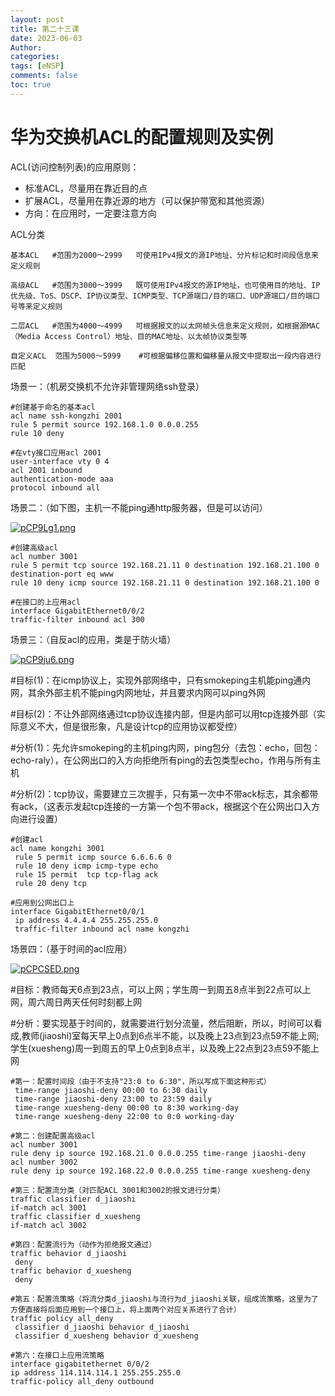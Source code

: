 ```yaml
---
layout: post
title: 第二十三课
date: 2023-06-03
Author: 
categories: 
tags: [eNSP]
comments: false
toc: true
---
```


# 华为交换机ACL的配置规则及实例

ACL(访问控制列表)的应用原则：

- 标准ACL，尽量用在靠近目的点
- 扩展ACL，尽量用在靠近源的地方（可以保护带宽和其他资源）
- 方向：在应用时，一定要注意方向

ACL分类
```shell
基本ACL	#范围为2000～2999	可使用IPv4报文的源IP地址、分片标记和时间段信息来定义规则
 
高级ACL	#范围为3000～3999	既可使用IPv4报文的源IP地址，也可使用目的地址、IP优先级、ToS、DSCP、IP协议类型、ICMP类型、TCP源端口/目的端口、UDP源端口/目的端口号等来定义规则
 
二层ACL	#范围为4000～4999	可根据报文的以太网帧头信息来定义规则，如根据源MAC（Media Access Control）地址、目的MAC地址、以太帧协议类型等
 
自定义ACL	范围为5000～5999	#可根据偏移位置和偏移量从报文中提取出一段内容进行匹配
```

场景一：（机房交换机不允许非管理网络ssh登录）

```shell
#创建基于命名的基本acl
acl name ssh-kongzhi 2001
rule 5 permit source 192.168.1.0 0.0.0.255
rule 10 deny
 
#在vty接口应用acl 2001
user-interface vty 0 4
acl 2001 inbound
authentication-mode aaa
protocol inbound all
```

场景二：（如下图，主机一不能ping通http服务器，但是可以访问）

[![pCP9Lg1.png](https://s1.ax1x.com/2023/06/05/pCP9Lg1.png)](https://imgse.com/i/pCP9Lg1)

```shell
#创建高级acl
acl number 3001
rule 5 permit tcp source 192.168.21.11 0 destination 192.168.21.100 0 destination-port eq www
rule 10 deny icmp source 192.168.21.11 0 destination 192.168.21.100 0
 
#在接口的上应用acl
interface GigabitEthernet0/0/2
traffic-filter inbound acl 300
```

场景三：（自反acl的应用，类是于防火墙）

[![pCP9ju6.png](https://s1.ax1x.com/2023/06/05/pCP9ju6.png)](https://imgse.com/i/pCP9ju6)

#目标(1)：在icmp协议上，实现外部网络中，只有smokeping主机能ping通内网，其余外部主机不能ping内网地址，并且要求内网可以ping外网
	
#目标(2)：不让外部网络通过tcp协议连接内部，但是内部可以用tcp连接外部（实际意义不大，但是很形象，凡是设计tcp的应用协议都受控）

#分析(1)：先允许smokeping的主机ping内网，ping包分（去包：echo，回包：echo-raly），在公网出口的入方向拒绝所有ping的去包类型echo，作用与所有主机

#分析(2)：tcp协议，需要建立三次握手，只有第一次中不带ack标志，其余都带有ack，（这表示发起tcp连接的一方第一个包不带ack，根据这个在公网出口入方向进行设置）

```shell
#创建acl
acl name kongzhi 3001  
 rule 5 permit icmp source 6.6.6.6 0 
 rule 10 deny icmp icmp-type echo
 rule 15 permit  tcp tcp-flag ack
 rule 20 deny tcp
 
#应用到公网出口上
interface GigabitEthernet0/0/1
 ip address 4.4.4.4 255.255.255.0 
 traffic-filter inbound acl name kongzhi
 ```
 
 场景四：（基于时间的acl应用）
 
 [![pCPCSED.png](https://s1.ax1x.com/2023/06/05/pCPCSED.png)](https://imgse.com/i/pCPCSED)
 
#目标：教师每天6点到23点，可以上网；学生周一到周五8点半到22点可以上网，周六周日两天任何时刻都上网

#分析：要实现基于时间的，就需要进行划分流量，然后阻断，所以，时间可以看成,教师(jiaoshi)室每天早上0点到6点半不能，以及晚上23点到23点59不能上网;学生(xuesheng)周一到周五的早上0点到8点半，以及晚上22点到23点59不能上网
 
```shell
#第一：配置时间段（由于不支持"23:0 to 6:30"，所以写成下面这种形式）
 time-range jiaoshi-deny 00:00 to 6:30 daily
 time-range jiaoshi-deny 23:00 to 23:59 daily
 time-range xuesheng-deny 00:00 to 8:30 working-day
 time-range xuesheng-deny 22:00 to 0:0 working-day
```

```shell
#第二：创建配置高级acl
acl number 3001
rule deny ip source 192.168.21.0 0.0.0.255 time-range jiaoshi-deny
acl number 3002
rule deny ip source 192.168.22.0 0.0.0.255 time-range xuesheng-deny
```

```shell
#第三：配置流分类（对匹配ACL 3001和3002的报文进行分类）
traffic classifier d_jiaoshi
if-match acl 3001
traffic classifier d_xuesheng
if-match acl 3002
```

```shell
#第四：配置流行为（动作为拒绝报文通过）
traffic behavior d_jiaoshi
 deny
traffic behavior d_xuesheng
 deny
```

```shell
#第五：配置流策略（将流分类d_jiaoshi与流行为d_jiaoshi关联，组成流策略，这里为了方便直接将后面应用到一个接口上，将上面两个对应关系进行了合计）
traffic policy all_deny
 classifier d_jiaoshi behavior d_jiaoshi
 classifier d_xuesheng behavior d_xuesheng
```

```shell
#第六：在接口上应用流策略
interface gigabitethernet 0/0/2
ip address 114.114.114.1 255.255.255.0
traffic-policy all_deny outbound
```
